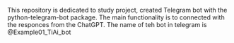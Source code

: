 This repository is dedicated to study project, created Telegram bot with the python-telegram-bot package.
The main functionality is to connected with the responces from the ChatGPT. 
The name of teh bot in telegram is @Example01_TiAi_bot
